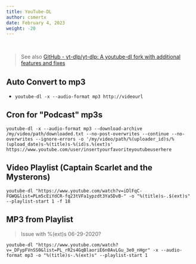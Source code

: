 ```yaml
---
title: YouTube-DL
author: csmertx
date: February 4, 2023
weight: -20
---
```


<br />

> See also [GitHub - yt-dlp/yt-dlp: A youtube-dl fork with additional features and fixes](https://github.com/yt-dlp/yt-dlp) 

## Auto Convert to mp3

- ```youtube-dl -x --audio-format mp3 http://videourl```

## Cron for "Podcast" mp3s

```
youtube-dl -x --audio-format mp3 --download-archive /my/video/path/downloaded.txt --no-post-overwrites --continue --no-overwrites --ignore-errors -o '/my/video/path/%(uploader_id)s/%(upload_date)s-%(title)s-%(id)s.%(ext)s' https://www.youtube.com/user/insertyourfavoriteyoutubeuserhere
```

## Video Playlist (Captain Scarlet and the Mysterons)
```
youtube-dl "https://www.youtube.com/watch?v=iDlFqC-FGWQ&list=PLm5cEiYdCR-fq23tVFa1ypzdt3Ya5DvB-" -o "%(title)s-.$(ext)s" --playlist-start 1 -f 18
```

## MP3 from Playlist

> Issue with %(ext)s 06-29-2020?
```
youtube-dl "https://www.youtube.com/watch?v=_DFypFVnSS0&list=PL_rR2s4GqBlaoriE6n0AvLGu_3e0_nHgr" -x --audio-format mp3 -o "%(title)s-.%(ext)s" --playlist-start 1
```
